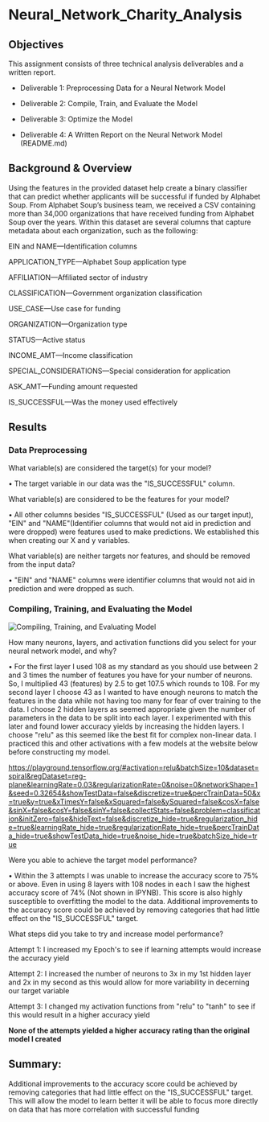 # Neural_Network_Charity_Analysis

## Objectives

This assignment consists of three technical analysis deliverables and a written report.

- Deliverable 1: Preprocessing Data for a Neural Network Model

- Deliverable 2: Compile, Train, and Evaluate the Model

- Deliverable 3: Optimize the Model

- Deliverable 4: A Written Report on the Neural Network Model (README.md)

## Background & Overview
Using the features in the provided dataset help create a binary classifier that can predict whether applicants will be successful if funded by Alphabet Soup.
From Alphabet Soup’s business team, we received a CSV containing more than 34,000 organizations that have received funding from Alphabet Soup over the years. Within this dataset are several columns that capture metadata about each organization, such as the following:

EIN and NAME—Identification columns

APPLICATION_TYPE—Alphabet Soup application type

AFFILIATION—Affiliated sector of industry

CLASSIFICATION—Government organization classification

USE_CASE—Use case for funding

ORGANIZATION—Organization type

STATUS—Active status

INCOME_AMT—Income classification

SPECIAL_CONSIDERATIONS—Special consideration for application

ASK_AMT—Funding amount requested

IS_SUCCESSFUL—Was the money used effectively

## Results
### Data Preprocessing

What variable(s) are considered the target(s) for your model?

•	The target variable in our data was the "IS_SUCCESSFUL" column.

What variable(s) are considered to be the features for your model?

•	All other columns besides "IS_SUCCESSFUL" (Used as our target input), "EIN" and "NAME"(Identifier columns that would not aid in prediction and were dropped) were features used to make predictions. We established this when creating our X and y variables.

What variable(s) are neither targets nor features, and should be removed from the input data?

•	"EIN" and "NAME" columns were identifier columns that would not aid in prediction and were dropped as such.

### Compiling, Training, and Evaluating the Model
![Compiling, Training, and Evaluating Model](https://user-images.githubusercontent.com/89143725/148663048-5810c801-fc03-4e90-bb5b-541726335db1.png)

How many neurons, layers, and activation functions did you select for your neural network model, and why?
 
•	For the first layer I used 108 as my standard as you should use between 2 and 3 times the number of features you have for your number of neurons. So, I multiplied 43 (features) by 2.5 to get 107.5 which rounds to 108. For my second layer I choose 43 as I wanted to have enough neurons to match the features in the data while not having too many for fear of over training to the data. I choose 2 hidden layers as seemed appropriate given the number of parameters in the data to be split into each layer. I experimented with this later and found lower accuracy yields by increasing the hidden layers. I choose "relu" as this seemed like the best fit for complex non-linear data. I practiced this and other activations with a few models at the website below before constructing my model.

https://playground.tensorflow.org/#activation=relu&batchSize=10&dataset=spiral&regDataset=reg-plane&learningRate=0.03&regularizationRate=0&noise=0&networkShape=1&seed=0.32654&showTestData=false&discretize=true&percTrainData=50&x=true&y=true&xTimesY=false&xSquared=false&ySquared=false&cosX=false&sinX=false&cosY=false&sinY=false&collectStats=false&problem=classification&initZero=false&hideText=false&discretize_hide=true&regularization_hide=true&learningRate_hide=true&regularizationRate_hide=true&percTrainData_hide=true&showTestData_hide=true&noise_hide=true&batchSize_hide=true

Were you able to achieve the target model performance?

•	Within the 3 attempts I was unable to increase the accuracy score to 75% or above. Even in using 8 layers with 108 nodes in each I saw the highest accuracy score of 74% (Not shown in IPYNB). This score is also highly susceptible to overfitting the model to the data. Additional improvements to the accuracy score could be achieved by removing categories that had little effect on the "IS_SUCCESSFUL" target.

What steps did you take to try and increase model performance?

Attempt 1: I increased my Epoch's to see if learning attempts would increase the accuracy yield

Attempt 2: I increased the number of neurons to 3x in my 1st hidden layer and 2x in my second as this would allow for more variability in decerning our target variable

Attempt 3: I changed my activation functions from "relu" to "tanh" to see if this would result in a higher accuracy yield

<B>None of the attempts yielded a higher accuracy rating than the original model I created</B>

## Summary:
Additional improvements to the accuracy score could be achieved by removing categories that had little effect on the "IS_SUCCESSFUL" target. This will allow the model to learn better it will be able to focus more directly on data that has more correlation with successful funding
